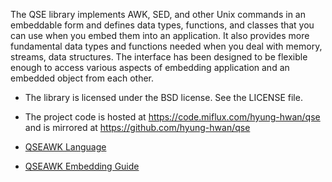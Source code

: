 The QSE library implements AWK, SED, and other Unix commands in an embeddable
form and defines data types, functions, and classes that you can use when you
embed them into an application. It also provides more fundamental data types
and functions needed when you deal with memory, streams, data structures. The
interface has been designed to be flexible enough to access various aspects of
embedding application and an embedded object from each other.

* The library is licensed under the BSD license. See the LICENSE file.
* The project code is hosted at https://code.miflux.com/hyung-hwan/qse and is mirrored
  at https://github.com/hyung-hwan/qse

* [QSEAWK Language](doc/page/awk-lang.md)
* [QSEAWK Embedding Guide](doc/page/awk-embed.md)

